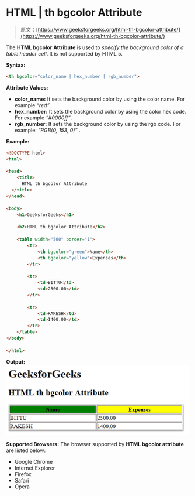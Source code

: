 # HTML | th bgcolor Attribute

> 原文：[https://www.geeksforgeeks.org/html-th-bgcolor-attribute/](https://www.geeksforgeeks.org/html-th-bgcolor-attribute/)

The **HTML <th> bgcolor Attribute** is used to *specify the background color of a table header cell*. It is not supported by HTML 5.

**Syntax:**

```html
<th bgcolor="color_name | hex_number | rgb_number">
```

**Attribute Values:**

*   **color_name:** It sets the background color by using the color name. For example *“red”*.
*   **hex_number:** It sets the background color by using the color hex code. For example *“#0000ff”*.
*   **rgb_number:** It sets the background color by using the rgb code. For example: *“RGB(0, 153, 0)”* .

**Example:**

```html
<!DOCTYPE html>
<html>

<head>
    <title>
      HTML th bgcolor Attribute
  </title>
</head>

<body>
    <h1>GeeksforGeeks</h1>

    <h2>HTML th bgcolor Attribute</h2>

    <table width="500" border="1">
        <tr>
            <th bgcolor="green">Name</th>
            <th bgcolor="yellow">Expenses</th>
        </tr>

        <tr>
            <td>BITTU</td>
            <td>2500.00</td>
        </tr>

        <tr>
            <td>RAKESH</td>
            <td>1400.00</td>
        </tr>
    </table>
</body>

</html>
```

**Output:**
![](img/b3b495d9c74ae0c60ae390ef864ec64e.png)

**Supported Browsers:** The browser supported by **HTML <th> bgcolor attribute** are listed below:

*   Google Chrome
*   Internet Explorer
*   Firefox
*   Safari
*   Opera